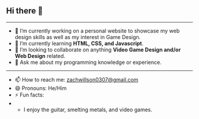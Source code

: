 ## Hi there 👋
***
<!--
**zachswebsite/zachswebsite** is a ✨ _special_ ✨ repository because its `README.md` (this file) appears on your GitHub profile.

Here are some ideas to get you started:
-->
- 🔭 I’m currently working on a personal website to showcase my web design skills as well as my interest in Game Design. 
- 🌱 I’m currently learning **HTML, CSS, and Javascript**. 
- 👯 I’m looking to collaborate on anything **Video Game Design and/or Web Design** related. 
- 💬 Ask me about my programming knowledge or experience. 
- ---
- 📫 How to reach me: zachwillson0307@gmail.com
- 😄 Pronouns: He/Him
- ⚡ Fun facts: 
-   * I enjoy the guitar, smelting metals, and video games. 
